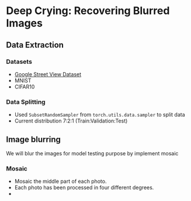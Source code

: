 # Deep Crying: Recovering Blurred Images

## Data Extraction

### Datasets
- [Google Street View Dataset](https://www.crcv.ucf.edu/projects/GMCP_Geolocalization/#Dataset)
- MNIST
- CIFAR10

### Data Splitting

- Used `SubsetRandomSampler` from `torch.utils.data.sampler` to split data
- Current distribution 7:2:1 (Train:Validation:Test)

## Image blurring
 We will blur the images for model testing purpose by implement mosaic
 
### Mosaic
- Mosaic the middle part of each photo.
- Each photo has been processed in four different degrees.
- 
